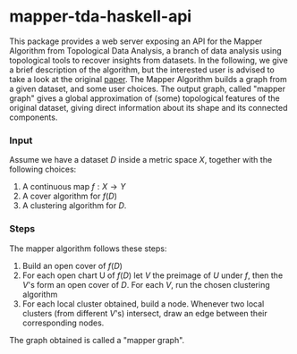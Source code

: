 # mapper-tda-haskell-api

This package provides a web server exposing an API for the Mapper Algorithm from Topological Data Analysis, a branch of data analysis using topological tools to recover insights from datasets. In the following, we give a brief description of the algorithm, but the interested user is advised to take a look at the original [paper](https://research.math.osu.edu/tgda/mapperPBG.pdf). The Mapper Algorithm builds a graph from a given dataset, and some user choices. The output graph, called "mapper graph" gives a global approximation of (some) topological features of the original dataset, giving direct information about its shape and its connected components.

### Input
Assume we have a dataset $D$ inside a metric space $X$, together with the following choices:

1. A continuous map $f:X \to Y$
2. A cover algorithm for $f(D)$
3. A clustering algorithm for $D$.

### Steps
The mapper algorithm follows these steps:

1. Build an open cover of $f(D)$
2. For each open chart U of $f(D)$ let $V$ the preimage of $U$ under $f$, then the $V$'s form an open cover of $D$. For each $V$, run the chosen clustering algorithm
3. For each local cluster obtained, build a node. Whenever two local clusters (from different $V$'s) intersect, draw an edge between their corresponding nodes.

The graph obtained is called a "mapper graph".
